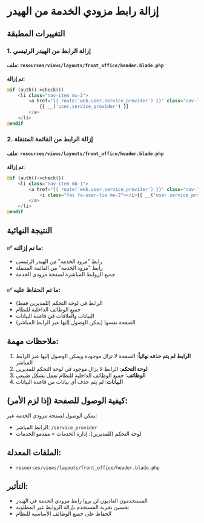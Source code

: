 # إزالة رابط مزودي الخدمة من الهيدر

## التغييرات المطبقة

### 1. إزالة الرابط من الهيدر الرئيسي
#### ملف: `resources/views/layouts/front_office/header.blade.php`

**تم إزالة:**
```php
@if (auth()->check())
    <li class="nav-item mx-2">
        <a href="{{ route('web.user.service_provider') }}" class="nav-link fw-medium">
            {{ __('user.service_provider') }}
        </a>
    </li>
@endif
```

### 2. إزالة الرابط من القائمة المتنقلة
#### ملف: `resources/views/layouts/front_office/header.blade.php`

**تم إزالة:**
```php
@if (auth()->check())
    <li class="nav-item mb-1">
        <a href="{{ route('web.user.service_provider') }}" class="nav-link">
            <i class="fas fa-user-tie me-2"></i>{{ __('user.service_provider') }}
        </a>
    </li>
@endif
```

## النتيجة النهائية

### ✅ ما تم إزالته:
- رابط "مزود الخدمة" من الهيدر الرئيسي
- رابط "مزود الخدمة" من القائمة المتنقلة
- جميع الروابط المباشرة لصفحة مزودي الخدمة

### ✅ ما تم الحفاظ عليه:
- الرابط في لوحة التحكم (للمديرين فقط)
- جميع الوظائف الداخلية للنظام
- البيانات والعلاقات في قاعدة البيانات
- الصفحة نفسها (يمكن الوصول إليها عبر الرابط المباشر)

## ملاحظات مهمة:

1. **الرابط لم يتم حذفه نهائياً**: الصفحة لا تزال موجودة ويمكن الوصول إليها عبر الرابط المباشر
2. **لوحة التحكم**: الرابط لا يزال موجود في لوحة التحكم للمديرين
3. **الوظائف**: جميع الوظائف الداخلية للنظام تعمل بشكل طبيعي
4. **البيانات**: لم يتم حذف أي بيانات من قاعدة البيانات

## كيفية الوصول للصفحة (إذا لزم الأمر):

يمكن الوصول لصفحة مزودي الخدمة عبر:
- الرابط المباشر: `/service_provider`
- لوحة التحكم (للمديرين): إدارة الخدمات > مقدمو الخدمات

## الملفات المعدلة:
- `resources/views/layouts/front_office/header.blade.php`

## التأثير:
- المستخدمون العاديون لن يروا رابط مزودي الخدمة في الهيدر
- تحسين تجربة المستخدم بإزالة الروابط غير المطلوبة
- الحفاظ على جميع الوظائف الأساسية للنظام
